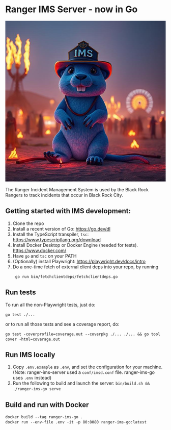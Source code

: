 # Ranger IMS Server - now in Go

![](/gopher.jpeg)

The Ranger Incident Management System is used by the Black Rock Rangers to track incidents
that occur in Black Rock City.

## Getting started with IMS development:

1. Clone the repo
2. Install a recent version of Go: https://go.dev/dl
3. Install the TypeScript transpiler, `tsc`: https://www.typescriptlang.org/download
4. Install Docker Desktop or Docker Engine (needed for tests). https://www.docker.com/
5. Have `go` and `tsc` on your PATH
6. (Optionally) install Playwright: https://playwright.dev/docs/intro
7. Do a one-time fetch of external client deps into your repo, by running
   ```shell
    go run bin/fetchclientdeps/fetchclientdeps.go
   ```

## Run tests

To run all the non-Playwright tests, just do:

```shell
go test ./...
```

or to run all those tests and see a coverage report, do:

```shell
go test -coverprofile=coverage.out --coverpkg ./... ./... && go tool cover -html=coverage.out
```

## Run IMS locally

1. Copy `.env.example` as `.env`, and set the configuration for your machine.
   (Note: ranger-ims-server used a `conf/imsd.conf` file. ranger-ims-go uses `.env` instead)
2. Run the following to build and launch the server: `bin/build.sh && ./ranger-ims-go serve`

## Build and run with Docker

```shell
docker build --tag ranger-ims-go .
docker run --env-file .env -it -p 80:8080 ranger-ims-go:latest
```
